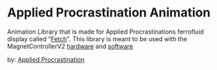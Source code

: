 # Applied Procrastination Animation

Animation Library that is made for Applied Procrastinations ferrofluid display called "[Fetch](https://github.com/appliedprocrastination/FerroFetchFirmware)". This library is meant to be used with the MagnetControllerV2 [hardware](https://github.com/appliedprocrastination/FetchCADFiles/tree/master/pcb/V2R2) and [software](https://github.com/appliedprocrastination/MagnetControllerV2-library)

by:
[Applied Procrastination](https://www.youtube.com/AppliedProcrastination)